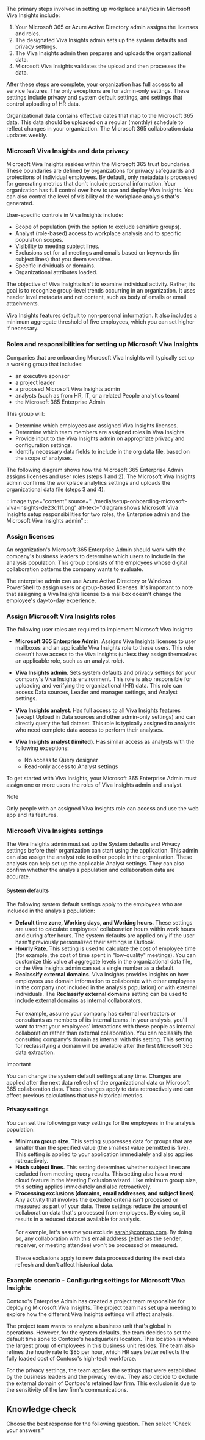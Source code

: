 The primary steps involved in setting up workplace analytics in Microsoft Viva Insights include:

1.  Your Microsoft 365 or Azure Active Directory admin assigns the licenses and roles.
2.  The designated Viva Insights admin sets up the system defaults and privacy settings.
3.  The Viva Insights admin then prepares and uploads the organizational data.
4.  Microsoft Viva Insights validates the upload and then processes the data.

After these steps are complete, your organization has full access to all service features. The only exceptions are for admin-only settings. These settings include privacy and system default settings, and settings that control uploading of HR data.

Organizational data contains effective dates that map to the Microsoft 365 data. This data should be uploaded on a regular (monthly) schedule to reflect changes in your organization. The Microsoft 365 collaboration data updates weekly.

### Microsoft Viva Insights and data privacy

Microsoft Viva Insights resides within the Microsoft 365 trust boundaries. These boundaries are defined by organizations for privacy safeguards and protections of individual employees. By default, only metadata is processed for generating metrics that don't include personal information. Your organization has full control over how to use and deploy Viva Insights. You can also control the level of visibility of the workplace analysis that's generated.

User-specific controls in Viva Insights include:

 -  Scope of population (with the option to exclude sensitive groups).
 -  Analyst (role-based) access to workplace analysis and to specific population scopes.
 -  Visibility to meeting subject lines.
 -  Exclusions set for all meetings and emails based on keywords (in subject lines) that you deem sensitive.
 -  Specific individuals or domains.
 -  Organizational attributes loaded.

The objective of Viva Insights isn't to examine individual activity. Rather, its goal is to recognize group-level trends occurring in an organization. It uses header level metadata and not content, such as body of emails or email attachments.

Viva Insights features default to non-personal information. It also includes a minimum aggregate threshold of five employees, which you can set higher if necessary.

### Roles and responsibilities for setting up Microsoft Viva Insights

Companies that are onboarding Microsoft Viva Insights will typically set up a working group that includes:

 -  an executive sponsor
 -  a project leader
 -  a proposed Microsoft Viva Insights admin
 -  analysts (such as from HR, IT, or a related People analytics team)
 -  the Microsoft 365 Enterprise Admin

This group will:

 -  Determine which employees are assigned Viva Insights licenses.
 -  Determine which team members are assigned roles in Viva Insights.
 -  Provide input to the Viva Insights admin on appropriate privacy and configuration settings.
 -  Identify necessary data fields to include in the org data file, based on the scope of analyses.

The following diagram shows how the Microsoft 365 Enterprise Admin assigns licenses and user roles (steps 1 and 2). The Microsoft Viva Insights admin confirms the workplace analytics settings and uploads the organizational data file (steps 3 and 4).

:::image type="content" source="../media/setup-onboarding-microsoft-viva-insights-de23c11f.png" alt-text="diagram shows Microsoft Viva Insights setup responsibilities for two roles, the Enterprise admin and the Microsoft Viva Insights admin":::


### Assign licenses

An organization's Microsoft 365 Enterprise Admin should work with the company's business leaders to determine which users to include in the analysis population. This group consists of the employees whose digital collaboration patterns the company wants to evaluate.

The enterprise admin can use Azure Active Directory or Windows PowerShell to assign users or group-based licenses. It's important to note that assigning a Viva Insights license to a mailbox doesn't change the employee's day-to-day experience.

### Assign Microsoft Viva Insights roles

The following user roles are required to implement Microsoft Viva Insights:

 -  **Microsoft 365 Enterprise Admin**. Assigns Viva Insights licenses to user mailboxes and an applicable Viva Insights role to these users. This role doesn't have access to the Viva Insights (unless they assign themselves an applicable role, such as an analyst role).
 -  **Viva Insights admin**. Sets system defaults and privacy settings for your company's Viva Insights environment. This role is also responsible for uploading and verifying the organizational (HR) data. This role can access Data sources, Leader and manager settings, and Analyst settings.
 -  **Viva Insights analyst**. Has full access to all Viva Insights features (except Upload in Data sources and other admin-only settings) and can directly query the full dataset. This role is typically assigned to analysts who need complete data access to perform their analyses.
 -  **Viva Insights analyst (limited)**. Has similar access as analysts with the following exceptions:
    
     -  No access to Query designer
     -  Read-only access to Analyst settings

To get started with Viva Insights, your Microsoft 365 Enterprise Admin must assign one or more users the roles of Viva Insights admin and analyst.

> [!NOTE]
> Only people with an assigned Viva Insights role can access and use the web app and its features.

### Microsoft Viva Insights settings

The Viva Insights admin must set up the System defaults and Privacy settings before their organization can start using the application. This admin can also assign the analyst role to other people in the organization. These analysts can help set up the applicable Analyst settings. They can also confirm whether the analysis population and collaboration data are accurate.

#### System defaults

The following system default settings apply to the employees who are included in the analysis population:

 -  **Default time zone, Working days, and Working hours**. These settings are used to calculate employees' collaboration hours within work hours and during after hours. The system defaults are applied only if the user hasn't previously personalized their settings in Outlook.<br>
 -  **Hourly Rate.** This setting is used to calculate the cost of employee time (for example, the cost of time spent in "low-quality" meetings). You can customize this value at aggregate levels in the organizational data file, or the Viva Insights admin can set a single number as a default.<br>
 -  **Reclassify external domains**. Viva Insights provides insights on how employees use domain information to collaborate with other employees in the company (not included in the analysis population) or with external individuals. The **Reclassify external domains** setting can be used to include external domains as internal collaborators.<br><br>For example, assume your company has external contractors or consultants as members of its internal teams. In your analysis, you'll want to treat your employees' interactions with these people as internal collaboration rather than external collaboration. You can reclassify the consulting company's domain as internal with this setting. This setting for reclassifying a domain will be available after the first Microsoft 365 data extraction.

> [!IMPORTANT]
> You can change the system default settings at any time. Changes are applied after the next data refresh of the organizational data or Microsoft 365 collaboration data. These changes apply to data retroactively and can affect previous calculations that use historical metrics.

#### Privacy settings

You can set the following privacy settings for the employees in the analysis population:

 -  **Minimum group size**. This setting suppresses data for groups that are smaller than the specified value (the smallest value permitted is five). This setting is applied to your application immediately and also applies retroactively.<br>
 -  **Hash subject lines**. This setting determines whether subject lines are excluded from meeting-query results. This setting also has a word-cloud feature in the Meeting Exclusion wizard. Like minimum group size, this setting applies immediately and also retroactively.<br>
 -  **Processing exclusions (domains, email addresses, and subject lines)**. Any activity that involves the excluded criteria isn't processed or measured as part of your data. These settings reduce the amount of collaboration data that's processed from employees. By doing so, it results in a reduced dataset available for analysis.<br><br>For example, let's assume you exclude sarah@contoso.com. By doing so, any collaboration with this email address (either as the sender, receiver, or meeting attendee) won't be processed or measured.<br><br>These exclusions apply to new data processed during the next data refresh and don't affect historical data.

### Example scenario - Configuring settings for Microsoft Viva Insights

Contoso's Enterprise Admin has created a project team responsible for deploying Microsoft Viva Insights. The project team has set up a meeting to explore how the different Viva Insights settings will affect analysis.

The project team wants to analyze a business unit that's global in operations. However, for the system defaults, the team decides to set the default time zone to Contoso's headquarters location. This location is where the largest group of employees in this business unit resides. The team also refines the hourly rate to $85 per hour, which HR says better reflects the fully loaded cost of Contoso's high-tech workforce.

For the privacy settings, the team applies the settings that were established by the business leaders and the privacy review. They also decide to exclude the external domain of Contoso's retained law firm. This exclusion is due to the sensitivity of the law firm's communications.

## Knowledge check

Choose the best response for the following question. Then select “Check your answers.”
